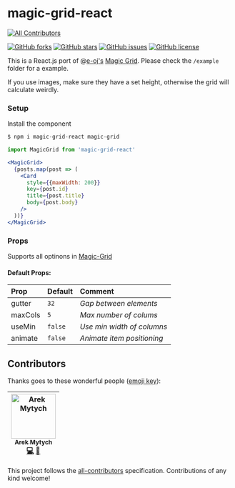 # magic-grid-react
[![All Contributors](https://img.shields.io/badge/all_contributors-1-orange.svg?style=flat-square)](#contributors)

[![GitHub forks](https://img.shields.io/github/forks/IniZio/magic-grid-react.svg)](https://github.com/IniZio/magic-grid-react/network)
[![GitHub stars](https://img.shields.io/github/stars/IniZio/magic-grid-react.svg)](https://github.com/IniZio/magic-grid-react/stargazers)
[![GitHub issues](https://img.shields.io/github/issues/IniZio/magic-grid-react.svg)](https://github.com/IniZio/magic-grid-react/issues)
[![GitHub license](https://img.shields.io/github/license/IniZio/magic-grid-react.svg)](https://github.com/IniZio/magic-grid-react/blob/master/LICENSE)

This is a React.js port of @[e-oj's](https://github.com/e-oj) [Magic Grid](https://github.com/e-oj/Magic-Grid).
Please check the `/example` folder for a example.

If you use images, make sure they have a set height, otherwise the grid will calculate weirdly.

### Setup
Install the component
```js
$ npm i magic-grid-react magic-grid
```

```jsx
import MagicGrid from 'magic-grid-react'

<MagicGrid>
  {posts.map(post => (
    <Card
      style={{maxWidth: 200}}
      key={post.id}
      title={post.title}
      body={post.body}
    />
  ))}
</MagicGrid>
```

### Props

Supports all optinons in [Magic-Grid](https://github.com/e-oj/Magic-Grid#magicgridconfig)

#### Default Props:

| Prop        | Default   | Comment                    |
|:------------|:----------|:---------------------------|
| gutter      | `32`      | _Gap between elements_     |
| maxCols     | `5`       | _Max number of colums_     |
| useMin      | `false`   | _Use min width of columns_ |
| animate     | `false`   | _Animate item positioning_ |

## Contributors

Thanks goes to these wonderful people ([emoji key](https://github.com/all-contributors/all-contributors#emoji-key)):

<!-- ALL-CONTRIBUTORS-LIST:START - Do not remove or modify this section -->
<!-- prettier-ignore -->
| [<img src="https://avatars3.githubusercontent.com/u/998924?v=4" width="100px;" alt="Arek Mytych"/><br /><sub><b>Arek Mytych</b></sub>](http://amytych.github.io)<br />[💻](https://github.com/IniZio/Magic-Grid-React/commits?author=amytych "Code") [📖](https://github.com/IniZio/Magic-Grid-React/commits?author=amytych "Documentation") |
| :---: |
<!-- ALL-CONTRIBUTORS-LIST:END -->

This project follows the [all-contributors](https://github.com/all-contributors/all-contributors) specification. Contributions of any kind welcome!